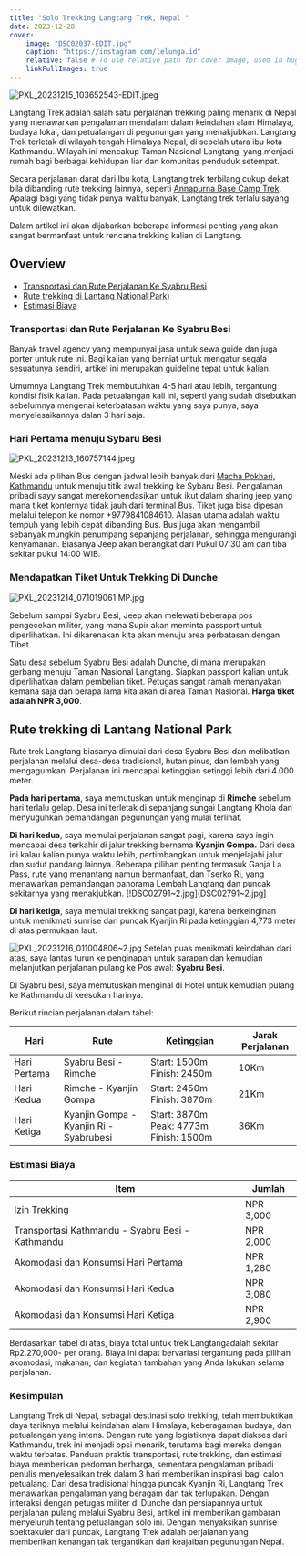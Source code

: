 ```yaml
---
title: "Solo Trekking Langtang Trek, Nepal "
date: 2023-12-28
cover:
    image: "DSC02037-EDIT.jpg"
    caption: "https://instagram.com/lelunga.id"
    relative: false # To use relative path for cover image, used in hugo Page-bundles
    linkFullImages: true
---
```

![PXL_20231215_103652543-EDIT.jpeg](PXL_20231215_103652543-EDIT.jpeg)

Langtang Trek adalah salah satu perjalanan trekking paling menarik di Nepal yang menawarkan pengalaman mendalam dalam keindahan alam Himalaya, budaya lokal, dan petualangan di pegunungan yang menakjubkan. Langtang Trek terletak di wilayah tengah Himalaya Nepal, di sebelah utara ibu kota Kathmandu. Wilayah ini mencakup Taman Nasional Langtang, yang menjadi rumah bagi berbagai kehidupan liar dan komunitas penduduk setempat.

Secara perjalanan darat dari Ibu kota, Langtang trek terbilang cukup dekat bila dibanding rute trekking lainnya, seperti [Annapurna Base Camp Trek](https://lelunga.id/posts/trekking-independen-ke-annapurna-base-camp/). Apalagi bagi yang tidak punya waktu banyak, Langtang trek terlalu sayang untuk dilewatkan. 

Dalam artikel ini akan dijabarkan beberapa informasi penting yang akan sangat bermanfaat untuk rencana trekking kalian di Langtang.

## Overview

- [Transportasi dan Rute Perjalanan Ke Syabru Besi](#transportasi-dan-rute-perjlanan-ke-syabru-besi)
- [Rute trekking di Lantang National Park)](#rute-trekking-di-langtang-national-park)
- [Estimasi Biaya](#estimasi-biaya)

### Transportasi dan Rute Perjalanan Ke Syabru Besi

Banyak travel agency yang mempunyai jasa untuk sewa guide dan juga porter untuk rute ini. Bagi kalian yang berniat untuk mengatur segala sesuatunya sendiri, artikel ini merupakan guideline tepat untuk kalian.

Umumnya Langtang Trek membutuhkan 4-5 hari atau lebih, tergantung kondisi fisik kalian. Pada petualangan kali ini, seperti yang sudah disebutkan sebelumnya mengenai keterbatasan waktu yang saya punya, saya menyelesaikannya dalan 3 hari saja.

### Hari Pertama menuju Sybaru Besi

![PXL_20231213_160757144.jpeg](PXL_20231213_160757144.jpeg)

Meski ada pilihan Bus dengan jadwal lebih banyak dari [Macha Pokhari, Kathmandu](https://maps.app.goo.gl/4H1JfwLTM3q2vQVd9) untuk menuju titik awal trekking ke Sybaru Besi. Pengalaman pribadi sayy sangat merekomendasikan untuk ikut dalam sharing jeep yang mana tiket konternya tidak jauh dari terminal Bus. Tiket juga bisa dipesan melalui telepon ke nomor +9779841084610. Alasan utama adalah waktu tempuh yang lebih cepat dibanding Bus. Bus juga akan mengambil sebanyak mungkin penumpang sepanjang perjalanan, sehingga mengurangi 
kenyamanan. Biasanya Jeep akan berangkat dari Pukul 07:30 am dan tiba sekitar pukul 14:00 WIB.

### Mendapatkan Tiket Untuk Trekking Di Dunche

![PXL_20231214_071019061.MP.jpg](PXL_20231214_071019061.MP.jpg)

Sebelum sampai Syabru Besi, Jeep akan melewati beberapa pos pengecekan militer, yang mana Supir akan meminta passport untuk diperlihatkan. Ini dikarenakan kita akan menuju area perbatasan dengan Tibet.

Satu desa sebelum Syabru Besi adalah Dunche, di mana merupakan gerbang menuju Taman Nasional Langtang. Siapkan passport kalian untuk diperlihatkan dalam pembelian tiket. Petugas sangat ramah menanyakan kemana saja dan berapa lama kita akan di area Taman Nasional. **Harga tiket adalah NPR 3,000**.

## Rute trekking di Lantang National Park

Rute trek Langtang biasanya dimulai dari desa Syabru Besi dan melibatkan perjalanan melalui desa-desa tradisional, hutan pinus, dan lembah yang mengagumkan. Perjalanan ini mencapai ketinggian setinggi lebih dari 4.000 meter.

**Pada hari pertama**, saya memutuskan untuk menginap di **Rimche** sebelum hari terlalu gelap. Desa ini terletak di sepanjang sungai Langtang Khola dan menyuguhkan pemandangan pegunungan yang mulai terlihat. 

**Di hari kedua**, saya memulai perjalanan sangat pagi, karena saya ingin mencapai desa terkahir di jalur trekking bernama **Kyanjin Gompa.** Dari desa ini kalau kalian punya waktu lebih, pertimbangkan untuk menjelajahi jalur dan sudut pandang lainnya. Beberapa pilihan penting termasuk Ganja La Pass, rute yang menantang namun bermanfaat, dan Tserko Ri, yang menawarkan pemandangan panorama Lembah Langtang dan puncak sekitarnya yang menakjubkan.
[!DSC02791~2.jpg](DSC02791~2.jpg]

**Di hari ketiga**, saya memulai trekking sangat pagi, karena berkeinginan untuk menikmati sunrise dari puncak Kyanjin Ri pada ketinggian 4,773 meter di atas permukaan laut.

![PXL_20231216_011004806~2.jpg](PXL_20231216_011004806~2.jpg)
Setelah puas menikmati keindahan dari atas, saya lantas turun ke penginapan untuk sarapan dan kemudian melanjutkan perjalanan pulang ke Pos awal: **Syabru Besi**. 

Di Syabru besi, saya memutuskan menginal di Hotel untuk kemudian pulang ke Kathmandu di keesokan harinya.

Berikut rincian perjalanan dalam tabel:

| Hari          | Rute                              | Ketinggian                     | Jarak Perjalanan |
| --------------| ---------------------------------| -------------------------------| -----------------|
| Hari Pertama  | Syabru Besi - Rimche              | Start: 1500m Finish: 2450m    | 10Km             |
| Hari Kedua    | Rimche - Kyanjin Gompa            | Start: 2450m Finish: 3870m    | 21Km             |
| Hari Ketiga   | Kyanjin Gompa - Kyanjin Ri - Syabrubesi | Start: 3870m Peak: 4773m Finish: 1500m | 36Km    |

### Estimasi Biaya

| Item                                                      | Jumlah      |
| --------------------------------------------------------- | ----------- |
| Izin Trekking                                              | NPR 3,000   |
| Transportasi Kathmandu - Syabru Besi - Kathmandu           | NPR 2,000   |
| Akomodasi dan Konsumsi Hari Pertama                        | NPR 1,280   |
| Akomodasi dan Konsumsi Hari Kedua                          | NPR 3,080   |
| Akomodasi dan Konsumsi Hari Ketiga                         | NPR 2,900   |



Berdasarkan tabel di atas, biaya total untuk trek Langtangadalah sekitar Rp2.270,000- per orang. Biaya ini dapat bervariasi tergantung pada pilihan akomodasi, makanan, dan kegiatan tambahan yang Anda lakukan selama perjalanan.


### Kesimpulan

Langtang Trek di Nepal, sebagai destinasi solo trekking, telah membuktikan daya tariknya melalui keindahan alam Himalaya, keberagaman budaya, dan petualangan yang intens. Dengan rute yang logistiknya dapat diakses dari Kathmandu, trek ini menjadi opsi menarik, terutama bagi mereka dengan waktu terbatas. Panduan praktis transportasi, rute trekking, dan estimasi biaya memberikan pedoman berharga, sementara pengalaman pribadi penulis menyelesaikan trek dalam 3 hari memberikan inspirasi bagi calon petualang. Dari desa tradisional hingga puncak Kyanjin Ri, Langtang Trek menawarkan pengalaman yang beragam dan tak terlupakan. Dengan interaksi dengan petugas militer di Dunche dan persiapannya untuk perjalanan pulang melalui Syabru Besi, artikel ini memberikan gambaran menyeluruh tentang petualangan solo ini. Dengan menyaksikan sunrise spektakuler dari puncak, Langtang Trek adalah perjalanan yang memberikan kenangan tak tergantikan dari keajaiban pegunungan Nepal.

